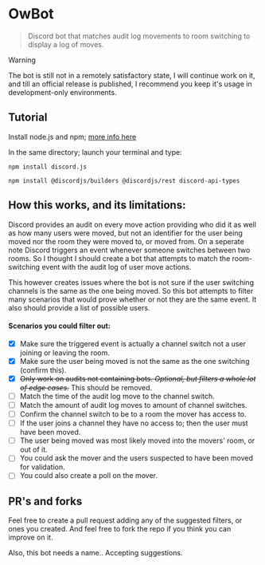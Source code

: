 # OwBot
> Discord bot that matches audit log movements to room switching to display a log of moves.

> [!WARNING]  
> The bot is still not in a remotely satisfactory state, I will continue work on it, and till an official release is published, I recommend you keep it's usage in development-only environments.

## Tutorial

Install node.js and npm; [more info here](https://docs.npmjs.com/downloading-and-installing-node-js-and-npm)

In the same directory; launch your terminal and type:

```
npm install discord.js
```
```
npm install @discordjs/builders @discordjs/rest discord-api-types
```

## How this works, and its limitations:

Discord provides an audit on every move action providing who did it as well as how many users were moved, but not an identifier for the user being moved nor the room they were moved to, or moved from. On a seperate note Discord triggers an event whenever someone switches between two rooms. So I thought I should create a bot that attempts to match the room-switching event with the audit log of user move actions.

This however creates issues where the bot is not sure if the user switching channels is the same as the one being moved. So this bot attempts to filter many scenarios that would prove whether or not they are the same event. It also should provide a list of possible users.

#### Scenarios you could filter out:

- [x] Make sure the triggered event is actually a channel switch not a user joining or leaving the room.
- [x] Make sure the user being moved is not the same as the one switching (confirm this).
- [x] ~~Only work on audits not containing bots. *Optional, but filters a whole lot of edge cases.*~~ This should be removed.
- [ ] Match the time of the audit log move to the channel switch.
- [ ] Match the amount of audit log moves to amount of channel switches.
- [ ] Confirm the channel switch to be to a room the mover has access to.
- [ ] If the user joins a channel they have no access to; then the user must have been moved.
- [ ] The user being moved was most likely moved into the movers' room, or out of it.
- [ ] You could ask the mover and the users suspected to have been moved for validation.
- [ ] You could also create a poll on the mover.

## PR's and forks

Feel free to create a pull request adding any of the suggested filters, or ones you created. And feel free to fork the repo if you think you can improve on it.

Also, this bot needs a name.. Accepting suggestions.

